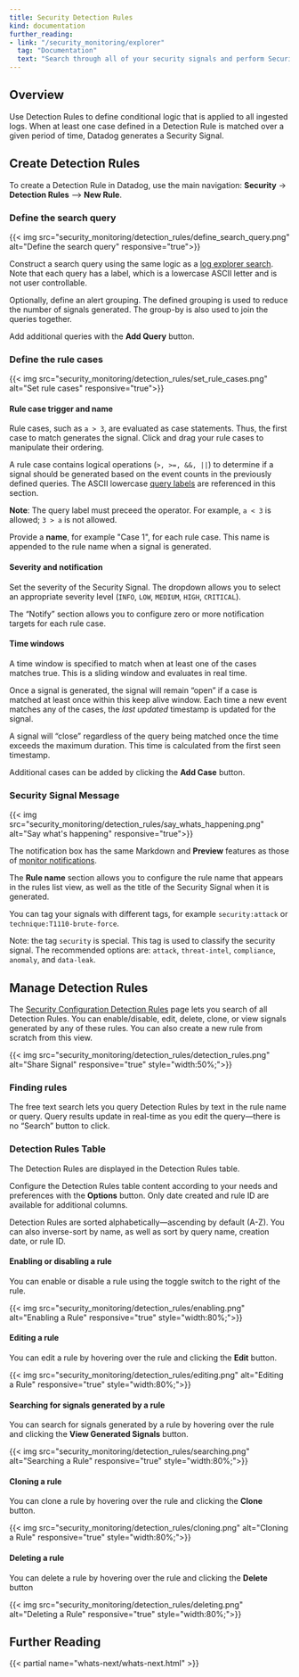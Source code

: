 ```yaml
---
title: Security Detection Rules
kind: documentation
further_reading:
- link: "/security_monitoring/explorer"
  tag: "Documentation"
  text: "Search through all of your security signals and perform Security Analytics"
---
```


## Overview

Use Detection Rules to define conditional logic that is applied to all ingested logs. When at least one case defined in a Detection Rule is matched over a given period of time, Datadog generates a Security Signal.

## Create Detection Rules

To create a Detection Rule in Datadog, use the main navigation: **Security** → **Detection Rules** --> **New Rule**.

### Define the search query

{{< img src="security_monitoring/detection_rules/define_search_query.png" alt="Define the search query" responsive="true">}}

Construct a search query using the same logic as a [log explorer search][1]. Note that each query has a label, which is a lowercase ASCII letter and is not user controllable.

Optionally, define an alert grouping. The defined grouping is used to reduce the number of signals generated. The group-by is also used to join the queries together.

Add additional queries with the **Add Query** button. 


### Define the rule cases

{{< img src="security_monitoring/detection_rules/set_rule_cases.png" alt="Set rule cases" responsive="true">}}

#### Rule case trigger and name

Rule cases, such as `a > 3`, are evaluated as case statements. Thus, the first case to match generates the signal. Click and drag your rule cases to manipulate their ordering.

A rule case contains logical operations (`>, >=, &&, ||`) to determine if a signal should be generated based on the event counts in the previously defined queries. The ASCII lowercase [query labels](#define-the-search-query) are referenced in this section. 

**Note**: The query label must preceed the operator. For example, `a < 3` is allowed; `3 > a` is not allowed.

Provide a **name**, for example "Case 1", for each rule case. This name is appended to the rule name when a signal is generated. 

#### Severity and notification

Set the severity of the Security Signal. The dropdown allows you to select an appropriate severity level (`INFO`, `LOW`, `MEDIUM`, `HIGH`, `CRITICAL`).

The “Notify” section allows you to configure zero or more notification targets for each rule case. 

#### Time windows

A time window is specified to match when at least one of the cases matches true. This is a sliding window and evaluates in real time. 

Once a signal is generated, the signal will remain “open” if a case is matched at least once within this keep alive window. Each time a new event matches any of the cases, the *last updated* timestamp is updated for the signal. 

A signal will “close” regardless of the query being matched once the time exceeds the maximum duration. This time is calculated from the first seen timestamp. 

Additional cases can be added by clicking the **Add Case** button. 

### Security Signal Message

{{< img src="security_monitoring/detection_rules/say_whats_happening.png" alt="Say what's happening" responsive="true">}}

The notification box has the same Markdown and **Preview** features as those of [monitor notifications][2].

The **Rule name** section allows you to configure the rule name that appears in the rules list view, as well as the title of the Security Signal when it is generated.

You can tag your signals with different tags, for example `security:attack` or `technique:T1110-brute-force`.

Note: the tag `security` is special. This tag is used to classify the security signal. The recommended options are: `attack`, `threat-intel`, `compliance`, `anomaly`, and `data-leak`.

## Manage Detection Rules

The [Security Configuration Detection Rules][3] page lets you search of all Detection Rules. You can enable/disable, edit, delete, clone, or view signals generated by any of these rules. You can also create a new rule from scratch from this view.

{{< img src="security_monitoring/detection_rules/detection_rules.png" alt="Share Signal" responsive="true" style="width:50%;">}}

### Finding rules

The free text search lets you query Detection Rules by text in the rule name or query. Query results update in real-time as you edit the query—there is no “Search” button to click.  

### Detection Rules Table
The Detection Rules are displayed in the Detection Rules table.

Configure the Detection Rules table content according to your needs and preferences with the **Options** button. Only date created and rule ID are available for additional columns.

Detection Rules are sorted alphabetically—ascending by default (A-Z). You can also inverse-sort by name, as well as sort by query name, creation date, or rule ID.

#### Enabling or disabling a rule

You can enable or disable a rule using the toggle switch to the right of the rule.

{{< img src="security_monitoring/detection_rules/enabling.png" alt="Enabling a Rule" responsive="true" style="width:80%;">}}


#### Editing a rule
You can edit a rule by hovering over the rule and clicking the **Edit** button.

{{< img src="security_monitoring/detection_rules/editing.png" alt="Editing a Rule" responsive="true" style="width:80%;">}}


#### Searching for signals generated by a rule
You can search for signals generated by a rule by hovering over the rule and clicking the **View Generated Signals** button.

{{< img src="security_monitoring/detection_rules/searching.png" alt="Searching a Rule" responsive="true" style="width:80%;">}}


#### Cloning a rule
You can clone a rule by hovering over the rule and clicking the **Clone** button.

{{< img src="security_monitoring/detection_rules/cloning.png" alt="Cloning a Rule" responsive="true" style="width:80%;">}}


#### Deleting a rule
You can delete a rule by hovering over the rule and clicking the **Delete** button

{{< img src="security_monitoring/detection_rules/deleting.png" alt="Deleting a Rule" responsive="true" style="width:80%;">}}


## Further Reading 
{{< partial name="whats-next/whats-next.html" >}}



[1]: /logs/explorer/search
[2]: /monitors/notifications
[3]: https://app.datadoghq.com/security/configuration/rules
